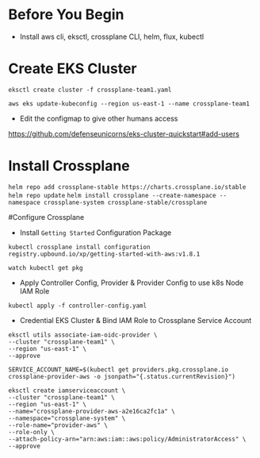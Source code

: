 # Before You Begin

- Install aws cli, eksctl, crossplane CLI, helm, flux, kubectl

# Create EKS Cluster

`eksctl create cluster -f crossplane-team1.yaml`

`aws eks update-kubeconfig --region us-east-1 --name crossplane-team1`

- Edit the configmap to give other humans access

https://github.com/defenseunicorns/eks-cluster-quickstart#add-users

# Install Crossplane

`helm repo add crossplane-stable https://charts.crossplane.io/stable`
`helm repo update`
`helm install crossplane --create-namespace --namespace crossplane-system crossplane-stable/crossplane`

#Configure Crossplane

- Install `Getting Started` Configuration Package

`kubectl crossplane install configuration registry.upbound.io/xp/getting-started-with-aws:v1.8.1`

`watch kubectl get pkg`

- Apply Controller Config, Provider & Provider Config to use k8s Node IAM Role

`kubectl apply -f controller-config.yaml`

- Credential EKS Cluster & Bind IAM Role to Crossplane Service Account

```
eksctl utils associate-iam-oidc-provider \
--cluster "crossplane-team1" \
--region "us-east-1" \
--approve
```

`SERVICE_ACCOUNT_NAME=$(kubectl get providers.pkg.crossplane.io crossplane-provider-aws -o jsonpath="{.status.currentRevision}")`

```
eksctl create iamserviceaccount \
--cluster "crossplane-team1" \
--region "us-east-1" \
--name="crossplane-provider-aws-a2e16ca2fc1a" \
--namespace="crossplane-system" \
--role-name="provider-aws" \
--role-only \
--attach-policy-arn="arn:aws:iam::aws:policy/AdministratorAccess" \
--approve
```

<!-- aws iam create-role \
    --role-name "provider-aws" \
    --assume-role-policy-document file://trust.json \
    --description "IAM role for provider-aws"

aws iam attach-role-policy --role-name "provider-aws" --policy-arn=arn:aws:iam::aws:policy/AdministratorAccess -->
